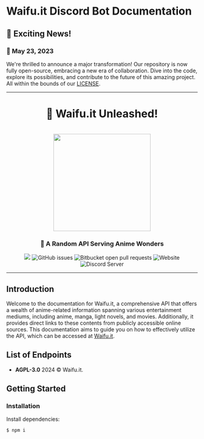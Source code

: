 # Waifu.it Discord Bot Documentation

## 🚀 Exciting News!

### 📅 May 23, 2023

We're thrilled to announce a major transformation! Our repository is now fully open-source, embracing a new era of collaboration. Dive into the code, explore its possibilities, and contribute to the future of this amazing project. All within the bounds of our [LICENSE](LICENSE.md).

---

<div align="center">

<h1 align="center">🎉 Waifu.it Unleashed!</h1>
    <br />
        <img align="center" width="256" height="256" src="https://avatars.githubusercontent.com/u/79479798?s=200&v=4" />
    <br />
</div>

<div align="center">
    <h3>🌟 <b>A Random API Serving Anime Wonders</b>
</h3>
    <div align="center">
        <img src="https://img.shields.io/github/contributors/WaifuAPI/Waifu.it?color=%236CB4EE" />
        <img alt="GitHub issues" src="https://img.shields.io/github/issues/WaifuAPI/Waifu.it?color=%236CB4EE">
        <img alt="Bitbucket open pull requests" src="https://img.shields.io/github/issues-pr/WaifuAPI/Waifu.it?color=%236CB4EE">
        <img alt="Website" src="https://img.shields.io/website?url=https%3A%2F%2Fwaifu.it">
        <img alt="Discord Server" src="https://img.shields.io/discord/479300008118714388?color=%236CB4EE">
    </div>
</div>

<hr />

## Introduction

Welcome to the documentation for Waifu.it, a comprehensive API that offers a wealth of anime-related information spanning various entertainment mediums, including anime, manga, light novels, and movies. Additionally, it provides direct links to these contents from publicly accessible online sources. This documentation aims to guide you on how to effectively utilize the API, which can be accessed at [Waifu.it](https://waifu.it).

## List of Endpoints

- **AGPL-3.0** 2024 © Waifu.it.

## Getting Started

### Installation

Install dependencies:

```bash
$ npm i
